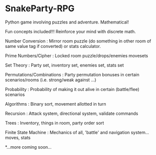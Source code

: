 # SnakeParty-RPG
Python game involving puzzles and adventure. Mathematical!

Fun concepts included!!! Reinforce your mind with discrete math.

Number Conversion	: Mirror room puzzle (do something in other room of same value tag if converted) or stats calculator. 

Prime Numbers/Cipher	: Locked room puzzle/drops/enemies movesets

Set Theory	: Party set, inventory set, enemies set, stats set

Permutations/Combinations	: Party permutation bonuses in certain scenarios/rooms (i.e. strong/weak against ...)

Probability	: Probability of making it out alive in certain (battle/flee) scenarios

Algorithms	: Binary sort, movement allotted in turn

Recursion	: Attack system, directional system, validate commands

Trees	: Inventory, things in room, party order sort

Finite State Machine	: Mechanics of all, 'battle' and navigation system... moves, stats



*...more coming soon...

